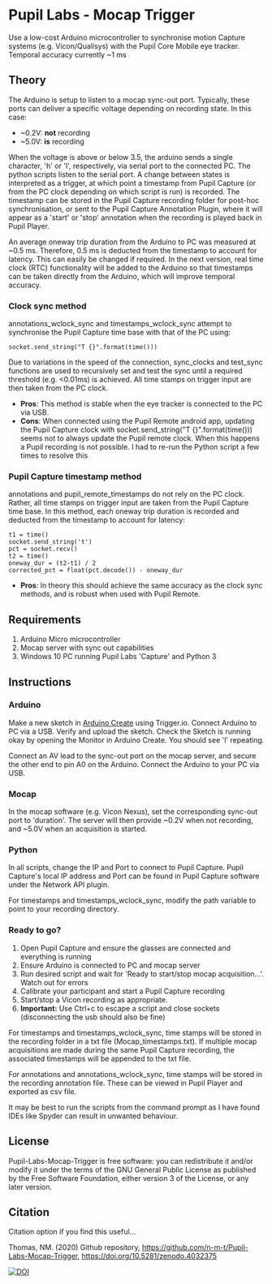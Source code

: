# Pupil Labs - Mocap Trigger

Use a low-cost Arduino microcontroller to synchronise motion Capture systems (e.g. Vicon/Qualisys)
with the Pupil Core Mobile eye tracker. Temporal accuracy currently ~1 ms

## Theory

The Arduino is setup to listen to a mocap sync-out port. Typically, these ports can deliver a specific 
voltage depending on recording state. In this case:

- ~0.2V: **not** recording
- ~5.0V: **is** recording

When the voltage is above or below 3.5, the arduino sends a single character, 'h' or 'l', respectively,
via serial port to the connected PC. The python scripts listen to the serial port. A change 
between states is interpreted as a trigger, at which point a timestamp from Pupil Capture (or from the PC 
clock depending on which script is run) is recorded. The timestamp can be stored in the Pupil Capture 
recording folder for post-hoc synchronisation, or sent to the Pupil Capture Annotation Plugin, where it 
will appear as a 'start' or 'stop' annotation when the recording is played back in Pupil Player. 

An average oneway trip duration from the Arduino to PC was measured at ~0.5 ms. Therefore, 0.5 ms is deducted 
from the timestamp to account for latency. This can easily be changed if required. In the next version, 
real time clock (RTC) functionality will be added to the Arduino so that timestamps can be taken directly from 
the Arduino, which will improve temporal accuracy.
 
### Clock sync method

annotations_wclock_sync and timestamps_wclock_sync attempt to synchronise the Pupil Capture time base with that of
the PC using:

	socket.send_string("T {}".format(time())) 

Due to variations in the speed of the connection, sync_clocks and test_sync functions are used to 
recursively set and test the sync  until a required threshold (e.g. <0.01ms) is achieved. All time stamps on 
trigger input are then taken from the PC clock.

- **Pros**: This method is stable when the eye tracker is connected to the PC via USB. 
- **Cons**: When connected using the Pupil Remote android app, updating the Pupil Capture clock with socket.send_string("T {}".format(time()))
seems not to always update the Pupil remote clock. When this happens a Pupil recording is not possible. I had
to re-run the Python script a few times to resolve this


### Pupil Capture timestamp method
annotations and pupil_remote_timestamps do not rely on the PC clock. Rather, all time stamps on trigger input 
are taken from the Pupil Capture time base. In this method, each oneway trip duration is recorded and deducted from
the timestamp to account for latency:

	t1 = time()
    socket.send_string('t')
    pct = socket.recv()
    t2 = time()
    oneway_dur = (t2-t1) / 2
    corrected_pct = float(pct.decode()) - oneway_dur
	
- **Pros**: In theory this should achieve the same accuracy as the clock sync methods, and is robust when used with
Pupil Remote.

## Requirements

1. Arduino Micro microcontroller
2. Mocap server with sync out capabilities
3. Windows 10 PC running Pupil Labs 'Capture' and Python 3

## Instructions
### Arduino

Make a new sketch in [Arduino Create](https://create.arduino.cc/) using Trigger.io. Connect Arduino 
to PC via a USB. Verify and upload the sketch. Check the Sketch is running okay by opening the Monitor 
in Arduino Create. You should see 'l' repeating. 

Connect an AV lead to the sync-out port on the mocap server, and secure the other end to pin A0 on the 
Arduino. Connect the Arduino to your PC via USB.

### Mocap
In the mocap software (e.g. Vicon Nexus), set the corresponding sync-out port to 'duration'. The server 
will then provide ~0.2V when not recording, and ~5.0V when an acquisition is started.

### Python
In all scripts, change the IP and Port to connect to Pupil Capture. Pupil Capture's
local IP address and Port can be found in Pupil Capture software under the Network API plugin. 

For timestamps and timestamps_wclock_sync, modify the path variable to point to your recording directory. 

### Ready to go?

1. Open Pupil Capture and ensure the glasses are connected and everything is running
2. Ensure Arduino is connected to PC and mocap server
3. Run desired script and wait for 'Ready to start/stop mocap acquisition...'.
Watch out for errors
4. Calibrate your participant and start a Pupil Capture recording
5. Start/stop a Vicon recording as appropriate.
6. **Important:** Use Ctrl+c to escape a script and close sockets (disconnecting the usb should also be fine)

For timestamps and timestamps_wclock_sync, time stamps will be stored in the recording folder in a 
txt file (Mocap_timestamps.txt). If multiple mocap acquisitions are made during the same Pupil Capture 
recording, the associated timestamps will be appended to the txt file.

For annotations and annotations_wclock_sync, time stamps will be stored in the recording annotation file.
These can be viewed in Pupil Player and exported as csv file.

It may be best to run the scripts from the command prompt as I have found IDEs like Spyder can result in unwanted behaviour.

## License

Pupil-Labs-Mocap-Trigger is free software: you can redistribute it and/or modify it under the terms of the GNU General Public License as published by the Free Software Foundation, either version 3 of the License, or any later version.

## Citation

Citation option if you find this useful...

Thomas, NM. (2020) Github repository, https://github.com/n-m-t/Pupil-Labs-Mocap-Trigger, https://doi.org/10.5281/zenodo.4032375 


[![DOI](https://zenodo.org/badge/190172285.svg)](https://zenodo.org/badge/latestdoi/190172285)


